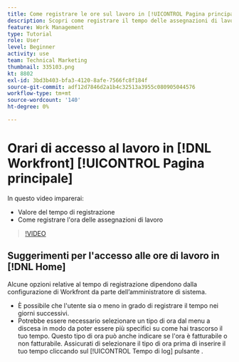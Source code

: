 ```yaml
---
title: Come registrare le ore sul lavoro in [!UICONTROL Pagina principale]
description: Scopri come registrare il tempo delle assegnazioni di lavoro in [!DNL  Workfront]. Scopri perché potrebbe essere necessario un tempo di registrazione nell’organizzazione.
feature: Work Management
type: Tutorial
role: User
level: Beginner
activity: use
team: Technical Marketing
thumbnail: 335103.png
kt: 8802
exl-id: 3bd3b403-bfa3-4120-8afe-7566fc8f184f
source-git-commit: adf12d7846d2a1b4c32513a3955c080905044576
workflow-type: tm+mt
source-wordcount: '140'
ht-degree: 0%

---
```


# Orari di accesso al lavoro in [!DNL Workfront] [!UICONTROL Pagina principale]

In questo video imparerai:

* Valore del tempo di registrazione
* Come registrare l&#39;ora delle assegnazioni di lavoro

>[!VIDEO](https://video.tv.adobe.com/v/335103/?quality=12)

## Suggerimenti per l&#39;accesso alle ore di lavoro in [!DNL Home]

Alcune opzioni relative al tempo di registrazione dipendono dalla configurazione di Workfront da parte dell’amministratore di sistema.

* È possibile che l&#39;utente sia o meno in grado di registrare il tempo nei giorni successivi.
* Potrebbe essere necessario selezionare un tipo di ora dal menu a discesa in modo da poter essere più specifici su come hai trascorso il tuo tempo. Questo tipo di ora può anche indicare se l&#39;ora è fatturabile o non fatturabile. Assicurati di selezionare il tipo di ora prima di inserire il tuo tempo cliccando sul [!UICONTROL Tempo di log] pulsante .

<!---
learn more URLs
--->
